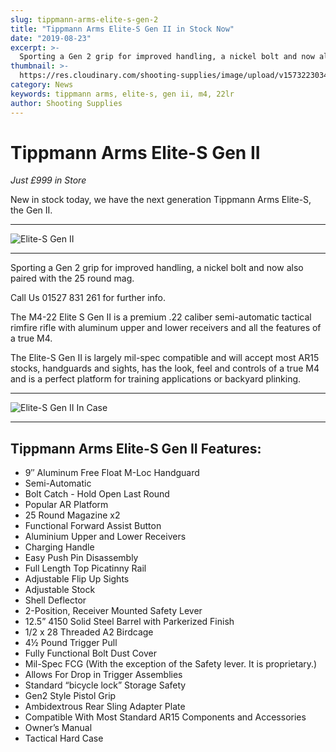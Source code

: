 ```yaml
---
slug: tippmann-arms-elite-s-gen-2
title: "Tippmann Arms Elite-S Gen II in Stock Now"
date: "2019-08-23"
excerpt: >-
  Sporting a Gen 2 grip for improved handling, a nickel bolt and now also paired with the 25 round mag.
thumbnail: >-
  https://res.cloudinary.com/shooting-supplies/image/upload/v1573223034/guns/Elite-S-Gen-II.png
category: News
keywords: tippmann arms, elite-s, gen ii, m4, 22lr
author: Shooting Supplies
---
```


# **Tippmann Arms Elite-S Gen II**

_Just £999 in Store_

New in stock today, we have the next generation Tippmann Arms Elite-S, the Gen II.

****

![Elite-S Gen II](https://res.cloudinary.com/shooting-supplies/image/upload/v1573223034/guns/Elite-S-Gen-II.png)

****

Sporting a Gen 2 grip for improved handling, a nickel bolt and now also paired with the 25 round mag.

Call Us 01527 831 261 for further info.

The M4-22 Elite S Gen II is a premium .22 caliber semi-automatic tactical rimfire rifle with aluminum upper and lower receivers and all the features of a true M4.

The Elite-S Gen II is largely mil-spec compatible and will accept most AR15 stocks, handguards and sights, has the look, feel and controls of a true M4 and is a perfect platform for training applications or backyard plinking.

****

![Elite-S Gen II In Case](https://res.cloudinary.com/shooting-supplies/image/upload/v1573223028/tippmann/Elite-S-GenII-In-Case.png)

****

## **Tippmann Arms Elite-S Gen II Features:**

- 9″ Aluminum Free Float M-Loc Handguard
- Semi-Automatic
- Bolt Catch - Hold Open Last Round
- Popular AR Platform
- 25 Round Magazine x2
- Functional Forward Assist Button
- Aluminium Upper and Lower Receivers
- Charging Handle
- Easy Push Pin Disassembly
- Full Length Top Picatinny Rail
- Adjustable Flip Up Sights
- Adjustable Stock
- Shell Deflector
- 2-Position, Receiver Mounted Safety Lever
- 12.5” 4150 Solid Steel Barrel with Parkerized Finish
- 1/2 x 28 Threaded A2 Birdcage
- 4½ Pound Trigger Pull
- Fully Functional Bolt Dust Cover
- Mil-Spec FCG (With the exception of the Safety lever. It is proprietary.)
- Allows For Drop in Trigger Assemblies
- Standard “bicycle lock” Storage Safety
- Gen2 Style Pistol Grip
- Ambidextrous Rear Sling Adapter Plate
- Compatible With Most Standard AR15 Components and Accessories
- Owner’s Manual
- Tactical Hard Case

